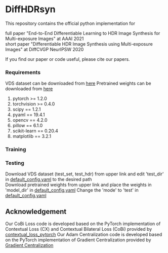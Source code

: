 # DiffHDRsyn
This repository contains the official python implementation for

full paper "End-to-End Differentiable Learning to HDR Image Synthesis for Multi-exposure Images" at AAAI 2021  
short paper "Differentiable HDR Image Synthesis using Multi-exposure Images" at DiffCVGP NeurIPSW 2020

If you find our paper or code useful, please cite our papers.


### Requirements

VDS dataset can be downloaded from [here](https://drive.google.com/drive/folders/1i7iTC6t6e_ZhyCq178V3-nN-IS5-5WOe?usp=sharing)
Pretrained weights can be downloaded from [here](https://drive.google.com/drive/folders/1inzZWbBTlOJTuqJODHvOhNSg-o60LyWs?usp=sharing)

1. pytorch >= 1.2.0
2. torchvision >= 0.4.0
3. scipy == 1.2.1
4. pyaml == 19.4.1
5. opencv == 4.2.0
6. pillow == 6.1.0
7. scikit-learn == 0.20.4
8. matplotlib == 3.2.1

### Training

### Testing
Download VDS dataset (test_set, test_hdr) from upper link and edit 'test_dir' in [default_config.yaml](https://github.com/JungHeeKim29/DiffHDRsyn/blob/main/default_config.yaml) to the desired path  
Download pretrained weights from upper link and place the weights in 'model_dir' in [default_config.yaml](https://github.com/JungHeeKim29/DiffHDRsyn/blob/main/default_config.yaml)
Change the 'mode' to 'test' in [default_config.yaml](https://github.com/JungHeeKim29/DiffHDRsyn/blob/main/default_config.yaml)


## Acknowledgement

Our CoBi Loss code is developed based on the PyTorch implementation of Contextual Loss (CX) and Contextual Bilateral Loss (CoBi) provided by [contextual_loss_pytorch](https://github.com/S-aiueo32/contextual_loss_pytorch)
Our Adam Centralization code is developed based on the PyTorch implementation of Gradient Centralization provided by [Gradient Centralization](https://github.com/Yonghongwei/Gradient-Centralization)
